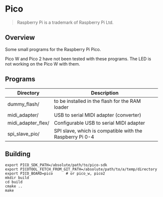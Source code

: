 Pico
====

> Raspberry Pi is a trademark of Raspberry Pi Ltd.

Overview
--------

Some small programs for the Raspberry Pi Pico.

Pico W and Pico 2 have not been tested with these programs. The LED is not
working on the Pico W with them.

Programs
--------

| Directory          | Description                                              |
|--------------------|----------------------------------------------------------|
| dummy_flash/       | to be installed in the flash for the RAM loader          |
| midi_adapter/      | USB to serial MIDI adapter (converter)                   |
| midi_adapter_flex/ | Configurable USB to serial MIDI adapter                  |
| spi_slave_pio/     | SPI slave, which is compatible with the Raspberry Pi 0-4 |

Building
--------

```
export PICO_SDK_PATH=/absolute/path/to/pico-sdk
export PICOTOOL_FETCH_FROM_GIT_PATH=/absolute/path/to/a/temp/directory
export PICO_BOARD=pico		# or pico_w, pico2
mkdir build
cd build
cmake ..
make
```
